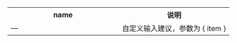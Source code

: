 <table>
  <tbody>
    <tr>
      <th  width="50%">name</th><th width="50%">说明</th>
    </tr>
    <tr>
      <td width="50%">—</td><td width="50%">自定义输入建议，参数为 { item }</td>
    </tr>
  </tbody>
</table>